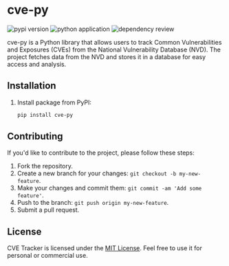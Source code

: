 # cve-py

![pypi version](https://github.com/Pavel-Sushko/cve-py/actions/workflows/python-publish.yml/badge.svg) ![python application](https://github.com/Pavel-Sushko/cve-py/actions/workflows/python-app.yml/badge.svg) ![dependency review](https://github.com/Pavel-Sushko/cve-py/actions/workflows/dependency-review.yml/badge.svg)

cve-py is a Python library that allows users to track Common Vulnerabilities and Exposures (CVEs) from the National Vulnerability Database (NVD). The project fetches data from the NVD and stores it in a database for easy access and analysis.

## Installation

1. Install package from PyPI:

    ```bash
    pip install cve-py
    ```

## Contributing

If you'd like to contribute to the project, please follow these steps:

1. Fork the repository.
2. Create a new branch for your changes: `git checkout -b my-new-feature`.
3. Make your changes and commit them: `git commit -am 'Add some feature'`.
4. Push to the branch: `git push origin my-new-feature`.
5. Submit a pull request.

## License

CVE Tracker is licensed under the [MIT License](https://opensource.org/licenses/MIT). Feel free to use it for personal or commercial use.
